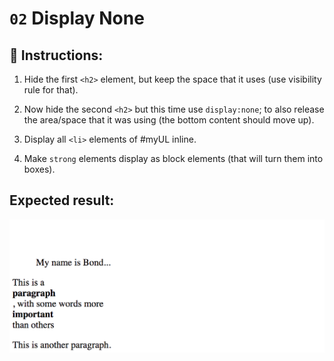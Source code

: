 # `02` Display None

## 📝 Instructions:

1. Hide the first `<h2>` element, but keep the space that it uses (use visibility rule for that).

2. Now hide the second `<h2>` but this time use `display:none`; to also release the area/space that it was using (the bottom content should move up).

3. Display all `<li>` elements of #myUL inline.

4. Make `strong` elements display as block elements (that will turn them into boxes).

## Expected result:

![02-Display-none](../../.learn/assets/ccOZ42Q.png?raw=true)